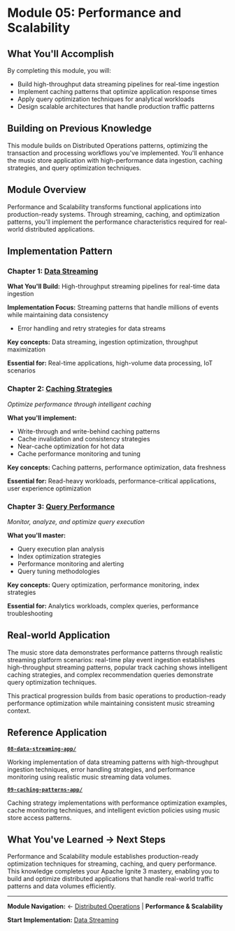 # Module 05: Performance and Scalability

## What You'll Accomplish

By completing this module, you will:

- Build high-throughput data streaming pipelines for real-time ingestion
- Implement caching patterns that optimize application response times
- Apply query optimization techniques for analytical workloads
- Design scalable architectures that handle production traffic patterns

## Building on Previous Knowledge

This module builds on Distributed Operations patterns, optimizing the transaction and processing workflows you've implemented. You'll enhance the music store application with high-performance data ingestion, caching strategies, and query optimization techniques.

## Module Overview

Performance and Scalability transforms functional applications into production-ready systems. Through streaming, caching, and optimization patterns, you'll implement the performance characteristics required for real-world distributed applications.

## Implementation Pattern

### Chapter 1: [Data Streaming](./01-data-streaming.md)

**What You'll Build:** High-throughput streaming pipelines for real-time data ingestion

**Implementation Focus:** Streaming patterns that handle millions of events while maintaining data consistency
- Error handling and retry strategies for data streams

**Key concepts:** Data streaming, ingestion optimization, throughput maximization

**Essential for:** Real-time applications, high-volume data processing, IoT scenarios

### Chapter 2: [Caching Strategies](./02-caching-strategies.md)

*Optimize performance through intelligent caching*

**What you'll implement:**

- Write-through and write-behind caching patterns
- Cache invalidation and consistency strategies
- Near-cache optimization for hot data
- Cache performance monitoring and tuning

**Key concepts:** Caching patterns, performance optimization, data freshness

**Essential for:** Read-heavy workloads, performance-critical applications, user experience optimization

### Chapter 3: [Query Performance](./03-query-performance.md)

*Monitor, analyze, and optimize query execution*

**What you'll master:**

- Query execution plan analysis
- Index optimization strategies
- Performance monitoring and alerting
- Query tuning methodologies

**Key concepts:** Query optimization, performance monitoring, index strategies

**Essential for:** Analytics workloads, complex queries, performance troubleshooting

## Real-world Application

The music store data demonstrates performance patterns through realistic streaming platform scenarios: real-time play event ingestion establishes high-throughput streaming patterns, popular track caching shows intelligent caching strategies, and complex recommendation queries demonstrate query optimization techniques.

This practical progression builds from basic operations to production-ready performance optimization while maintaining consistent music streaming context.

## Reference Application

**[`08-data-streaming-app/`](../../ignite3-reference-apps/08-data-streaming-app/)**

Working implementation of data streaming patterns with high-throughput ingestion techniques, error handling strategies, and performance monitoring using realistic music streaming data volumes.

**[`09-caching-patterns-app/`](../../ignite3-reference-apps/09-caching-patterns-app/)**

Caching strategy implementations with performance optimization examples, cache monitoring techniques, and intelligent eviction policies using music store access patterns.

## What You've Learned → Next Steps

Performance and Scalability module establishes production-ready optimization techniques for streaming, caching, and query performance. This knowledge completes your Apache Ignite 3 mastery, enabling you to build and optimize distributed applications that handle real-world traffic patterns and data volumes efficiently.

---

**Module Navigation:**
← [Distributed Operations](../04-distributed-operations/) | **Performance & Scalability**

**Start Implementation:** [Data Streaming](./01-data-streaming.md)
